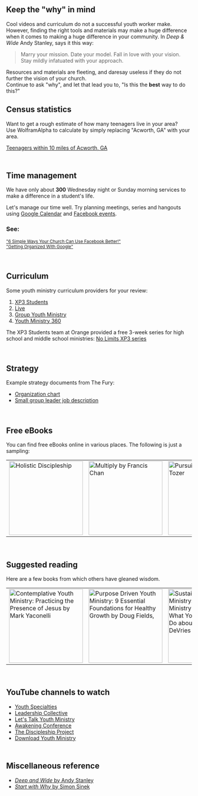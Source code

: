 <h2>Keep the "why" in mind</h2>
<p>Cool videos and curriculum do not a successful youth worker make. However, finding the right tools and materials may make a huge difference when it comes to making a huge difference in your community. In <em>Deep &amp; Wide</em> Andy Stanley, says it this way:</p>
<blockquote>Marry your mission. Date your model. Fall in love with your vision. Stay mildly infatuated with your approach.</blockquote>
<p>Resources and materials are fleeting, and daresay useless if they do not further the vision of your church. <br />Continue to ask "why", and let that lead you to, "Is this the <strong>best</strong> way to do this?"</p>
<h2>Census statistics</h2>
<p>Want to get a rough estimate of how many teenagers live in your area? <br />Use WolframAlpha to calculate by simply replacing "Acworth, GA" with your area.</p>
<p><a href="http://www.wolframalpha.com/input/?i=+population+ages+12+to+18+cities+within+10+miles+of+Acworth%2C+GA">Teenagers within 10 miles of Acworth, GA</a></p>
<h2><br />Time management</h2>
<p>We have only about <strong>300</strong> Wednesday night or Sunday morning services to make a difference in a student's life.</p>
<p>Let's manage our time well. Try planning meetings, series and hangouts using <a href="http://calendar.google.com/">Google Calendar</a> and <a href="https://www.facebook.com/events/upcoming?dialog=create">Facebook events</a>.</p>
<h3>See:</h3>
<p><small><a href="http://network.crcna.org/church-web/6-simple-ways-your-church-can-use-facebook-better">"6 Simple Ways Your Church Can Use Facebook Better!"</a></small> <br /><small><a href="http://www.churchmarketingsucks.com/2013/05/getting-organized-with-google/">"Getting Organized With Google"</a></small></p>

<br />
<h2>Curriculum</h2>
<p>Some youth ministry curriculum providers for your review:</p>
<ol>
    <li><a title="XP3 Students" href="http://xp3students.com/" target="_blank">XP3 Students</a></li>
    <li><a title="Live Curriculum" href="http://live.simplyyouthministry.com/" target="_blank">Live</a></li>
    <li><a title="Group Youth Ministry" href="http://www.group.com/youth-ministry">Group Youth Ministry</a></li>
    <li><a title="Youth Ministry 360" href="https://youthministry360.com/elements" target="_blank">Youth Ministry 360</a></li>
</ol>
<p>The XP3 Students team at Orange provided a free 3-week series for high school and middle school ministries: <a title="No Limits XP3 series" href="http://youthcloud.com/resources/docs/XP3_NoLimitsPostcard.pdf" target="_blank">No Limits XP3 series</a></p>

<br />
<h2>Strategy</h2>
<p>Example strategy documents from The Fury:</p>
<ul>
    <li><a title="Organization chart" href="http://youthcloud.com/resources/docs/ProposedOrganizationChart.pdf" target="_blank">Organization chart</a></li>
    <li><a title="Small group leader job description" href="http://youthcloud.com/resources/docs/SmallGroupLeaderJobDescription.pdf" target="_blank">Small group leader job description</a></li>
</ul>

<br />
<h2>Free eBooks</h2>
<p>You can find free eBooks online in various places. The following is just a sampling:</p>
<table class="book-table">
    <tbody>
    <tr>
        <td><a href="http://my.vergenetwork.org/holistic-discipleship/" target="_blank"> <img src="http://my.vergenetwork.org/wp-content/uploads/2014/03/HolisticDiscipleshipPeckCoverV2_600x800-225x300.png" alt="Holistic Discipleship" height="200" /> </a></td>
        <td><a href="https://multiplymovement.com/material" target="_blank"> <img src="http://images.christianpost.com/full/55087/francis-chan-book-multiply.jpg?w=262" alt="Multiply by Francis Chan" height="200" /> </a></td>
        <td><a href="http://www.ntslibrary.com/PDF%20Books/Tozer_Pursuit_of_God.pdf" target="_blank"> <img src="http://ecx.images-amazon.com/images/I/4110OnQnJvL._SY344_BO1,204,203,200_.jpg" alt="Pursuit of God by A.W. Tozer" height="200" /> </a></td>
        <td><a href="https://www.exponential.org/resource-ebooks/revisiting-the-master-plan-of-evangelism/" target="_blank"> <img src="https://www.exponential.org/wp-content/uploads/2014/06/Revisiting-Bobby-Harrington-ebook-cover-691x1024.jpg" alt="Revisiting the Master Plan of Evangelism by Robert Coleman and Bobby Harrington" height="200" /> </a></td>
        <td><a href="https://www.exponential.org/resource-ebooks/with-me/" target="_blank"> <img src="http://www.exponential.org/wp-content/uploads/2014/04/withme.jpg" alt="With Me by Lance Ford" height="200" /> </a></td>
    </tr>
    </tbody>
</table>

<br />
<h2>Suggested reading</h2>
<p>Here are a few books from which others have gleaned wisdom.</p>
<table class="book-table">
    <tbody>
    <tr>
        <td><a href="https://www.goodreads.com/book/show/186962.Contemplative_Youth_Ministry" target="_blank"> <img src="https://d.gr-assets.com/books/1348741714l/186962.jpg" alt="Contemplative Youth Ministry: Practicing the Presence of Jesus by Mark Yaconelli" height="200" /> </a></td>
        <td><a href="https://www.goodreads.com/book/show/186963.Purpose_Driven_Youth_Ministry" target="_blank"> <img src="https://d.gr-assets.com/books/1408462142l/186963.jpg" alt="Purpose Driven Youth Ministry: 9 Essential Foundations for Healthy Growth by Doug Fields," height="200" /> </a></td>
        <td><a href="https://www.goodreads.com/book/show/5535186-sustainable-youth-ministry" target="_blank"> <img src="https://d.gr-assets.com/books/1355944743l/5535186.jpg" alt="Sustainable Youth Ministry: Why Most Youth Ministry Doesn't Last and What Your Church Can Do about It by Mark DeVries" height="200" /> </a></td>
        <td><a href="https://www.goodreads.com/book/show/186961.Your_First_Two_Years_in_Youth_Ministry" target="_blank"> <img src="https://d.gr-assets.com/books/1386924309l/186961.jpg" alt="Your First Two Years in Youth Ministry: A Personal and Practical Guide to Starting Right by Doug Fields" height="200" /> </a></td>
        <td><a href="https://www.goodreads.com/book/show/13700570-taking-theology-to-youth-ministry" target="_blank"> <img src="https://d.gr-assets.com/books/1344742121l/13700570.jpg" alt="Taking Theology to Youth Ministry by Andrew Root" height="200" /> </a></td>
    </tr>
    </tbody>
</table>

<br />
<h2>YouTube channels to watch</h2>
<ul>
    <li><a title="Youth Specialties" href="https://www.youtube.com/channel/UCtqlu41hofosyViUFQI41Jg" target="_blank">Youth Specialties</a></li>
    <li><a title="Leadership Collective" href="https://www.youtube.com/user/ldrshpcollectv/videos" target="_blank">Leadership Collective</a></li>
    <li><a title="Let's Talk Youth Ministry" href="https://www.youtube.com/user/Talkyouthministry/videos" target="_blank">Let's Talk Youth Ministry</a></li>
    <li><a title="Awakening Conference" href="https://www.youtube.com/user/awakeningconference1" target="_blank">Awakening Conference</a></li>
    <li><a title="The Discipleship Project" href="https://www.youtube.com/user/jediforhire" target="_blank">The Discipleship Project</a></li>
    <li><a title="Download Youth Ministry" href="https://www.youtube.com/user/downloadYM/videos" target="_blank">Download Youth Ministry</a></li>
</ul>
<h2><br />Miscellaneous reference</h2>
<ul>
    <li><a href="https://www.goodreads.com/book/show/22314866-deep-and-wide"><em>Deep and Wide</em> by Andy Stanley</a></li>
    <li><a href="https://www.goodreads.com/book/show/7108725-start-with-why?from_search=true"><em>Start with Why</em> by Simon Sinek</a></li>
</ul>